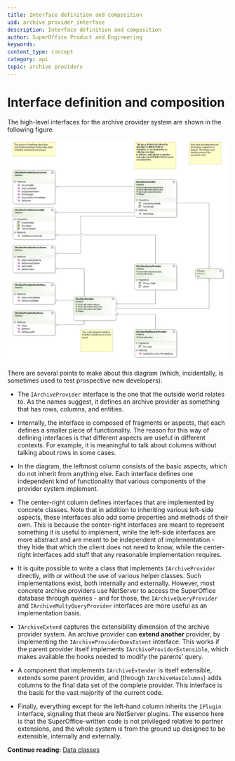```yaml
---
title: Interface definition and composition
uid: archive_provider_interface
description: Interface definition and composition
author: SuperOffice Product and Engineering
keywords:
content_type: concept
category: api
topic: archive providers
---
```


# Interface definition and composition

The high-level interfaces for the archive provider system are shown in the following figure.

![archive provider system high-level interfaces][img1]

There are several points to make about this diagram (which, incidentally, is sometimes used to test prospective new developers):

* The `IArchiveProvider` interface is the one that the outside world relates to. As the names suggest, it defines an archive provider as something that has rows, columns, and entities.

* Internally, the interface is composed of fragments or aspects, that each defines a smaller piece of functionality. The reason for this way of defining interfaces is that different aspects are useful in different contexts. For example, it is meaningful to talk about columns without talking about rows in some cases.

* In the diagram, the leftmost column consists of the basic aspects, which do not inherit from anything else. Each interface defines one independent kind of functionality that various components of the provider system implement.

* The center-right column defines interfaces that are implemented by concrete classes. Note that in addition to inheriting various left-side aspects, these interfaces also add some properties and methods of their own. This is because the center-right interfaces are meant to represent something it is useful to implement, while the left-side interfaces are more abstract and are meant to be independent of implementation - they hide that which the client does not need to know, while the center-right interfaces add stuff that any reasonable implementation requires.

* It is quite possible to write a class that implements `IArchiveProvider` directly, with or without the use of various helper classes. Such implementations exist, both internally and externally. However, most concrete archive providers use NetServer to access the SuperOffice database through queries - and for those, the `IArchiveQueryProvider` and `IArchiveMultyQueryProvider` interfaces are more useful as an implementation basis.

* `IArchiveExtend` captures the extensibility dimension of the archive provider system. An archive provider can **extend another** provider, by implementing the `IArchiveProviderDoesExtent` interface. This works if the parent provider itself implements `IArchiveProviderExtensible`, which makes available the hooks needed to modify the parents' query.

* A component that implements `IArchiveExtender` is itself extensible, extends some parent provider, and (through `IArchiveHasColumns`) adds columns to the final data set of the complete provider. This interface is the basis for the vast majority of the current code.

* Finally, everything except for the left-hand column inherits the `IPlugin` interface, signaling that these are NetServer plugins. The essence here is that the SuperOffice-written code is not privileged relative to partner extensions, and the whole system is from the ground up designed to be extensible, internally and externally.

**Continue reading:** [Data classes][1]

<!-- Referenced links -->
[1]: data-classes.md

<!-- Referenced images -->
[img1]: media/image001.jpg

